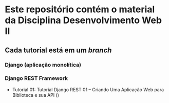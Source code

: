 # Este repositório contém o material da Disciplina Desenvolvimento Web II

## Cada tutorial está em um _branch_

### Django (aplicação monolítica)

### Django REST Framework
* Tutorial 01: Tutorial Django REST 01 – Criando Uma Aplicação Web para Biblioteca e sua API ()
